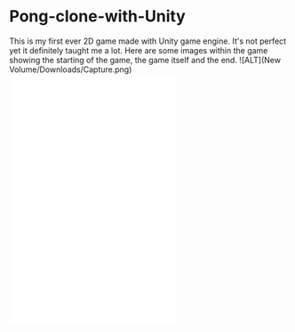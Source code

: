 # Pong-clone-with-Unity
This is my first ever 2D game made with Unity game engine. It's not perfect yet it definitely taught me a lot.
Here are some images within the game showing the starting of the game, the game itself and the end.
![ALT](New Volume/Downloads/Capture.png)
![ALT](/path/image.ext)
![ALT](/path/image.ext)
![ALT](/path/image.ext)
